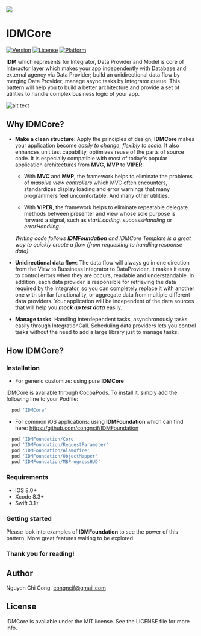 <img src="https://i.imgur.com/1z4dxIM.png"/>

# IDMCore

[![Version](https://img.shields.io/cocoapods/v/IDMCore.svg?style=flat)](http://cocoapods.org/pods/IDMCore)
[![License](https://img.shields.io/cocoapods/l/IDMCore.svg?style=flat)](http://cocoapods.org/pods/IDMCore)
[![Platform](https://img.shields.io/cocoapods/p/IDMCore.svg?style=flat)](http://cocoapods.org/pods/IDMCore)

**IDM** which represents for Integrator, Data Provider and Model is core of Interactor layer which makes your app independently with Database and external agency via Data Provider; build an unidirectional data flow by merging Data Provider; manage async tasks by Integrator queue. This pattern will help you to build a better architecture and provide a set of utilities to handle complex business logic of your app.

![alt text](https://i.imgur.com/2GJ2Jix.jpg "IDMCore")

## Why IDMCore?

- **Make a clean structure**: Apply the principles of design, **IDMCore** makes your application become *easily to change*, *flexibly to scale*. It also enhances unit test capability, optimizes reuse of the parts of source code. It is especially compatible with most of today's popular application architectures from **MVC**, **MVP** to **VIPER**.

  * With **MVC** and **MVP**, the framework helps to eliminate the problems of *massive view controllers* which MVC often encounters, standardizes display loading and error warnings that many programmers feel uncomfortable. And many other utilities.

  * With **VIPER**, the framework helps to eliminate repeatable delegate methods between presenter and view whose sole purpose is forward a signal, such as *startLoading*, *successHandling* or *errorHandling*.

  *Writing code follows **IDMFoundation** and IDMCore Template is a great way to quickly create a flow (from requesting to handling response data).*

- **Unidirectional data flow**: The data flow will always go in one direction from the View to Bussiness Integrator to DataProvider. It makes it easy to control errors when they are occurs, readable and understandable. In addition, each data provider is responsible for retrieving the data required by the Integrator, so you can completely replace it with another one with similar functionality, or aggregate data from multiple different data providers. Your application will be independent of the data sources that will help you ***mock up test data*** easily.

- **Manage tasks**: Handling interdependent tasks, asynchronously tasks easily through IntegrationCall. Scheduling data providers lets you control tasks without the need to add a large library just to manage tasks.

## How IDMCore?

### Installation

- For generic customize: using pure **IDMCore**

IDMCore is available through CocoaPods. To install it, simply add the following line to your Podfile:
```ruby
  pod 'IDMCore'
```

- For common iOS applications: using **IDMFoundation** which can find here: https://github.com/congncif/IDMFoundation

```ruby
  pod 'IDMFoundation/Core'
  pod 'IDMFoundation/RequestParameter'
  pod 'IDMFoundation/Alamofire'
  pod 'IDMFoundation/ObjectMapper'
  pod 'IDMFoundation/MBProgressHUD'
```

### Requirements

- iOS 8.0+
- Xcode 8.3+
- Swift 3.1+

### Getting started

Please look into examples of **IDMFoundation** to see the power of this pattern. More great features waiting to be explored.

### Thank you for reading!

## Author

Nguyen Chi Cong, congncif@gmail.com

## License

IDMCore is available under the MIT license. See the LICENSE file for more info.
